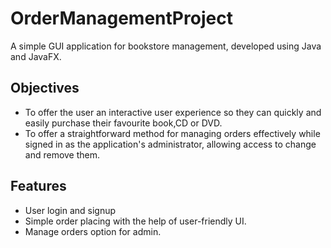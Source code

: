 # OrderManagementProject
A simple GUI application for bookstore management, developed using Java and JavaFX.

## Objectives
* To offer the user an interactive user experience so they can quickly and easily purchase their favourite book,CD or DVD.
* To offer a straightforward method for managing orders effectively while signed in as the application's administrator, allowing access to change and remove them.

## Features
* User login and signup
* Simple order placing with the help of user-friendly UI.
* Manage orders option for admin.


